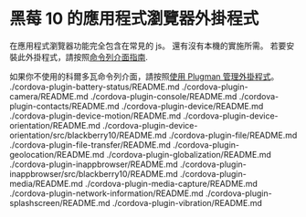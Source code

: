 <!---
 license: Licensed to the Apache Software Foundation (ASF) under one
         or more contributor license agreements.  See the NOTICE file
         distributed with this work for additional information
         regarding copyright ownership.  The ASF licenses this file
         to you under the Apache License, Version 2.0 (the
         "License"); you may not use this file except in compliance
         with the License.  You may obtain a copy of the License at

           http://www.apache.org/licenses/LICENSE-2.0

         Unless required by applicable law or agreed to in writing,
         software distributed under the License is distributed on an
         "AS IS" BASIS, WITHOUT WARRANTIES OR CONDITIONS OF ANY
         KIND, either express or implied.  See the License for the
         specific language governing permissions and limitations
         under the License.
-->

# 黑莓 10 的應用程式瀏覽器外掛程式

在應用程式瀏覽器功能完全包含在常見的 js。 還有沒有本機的實施所需。
若要安裝此外掛程式，請按照[命令列介面指南](http://cordova.apache.org/docs/en/edge/guide_cli_index.md.html#The%20Command-line%20Interface).

如果你不使用的科爾多瓦命令列介面，請按照[使用 Plugman 管理外掛程式](http://cordova.apache.org/docs/en/edge/guide_plugin_ref_plugman.md.html)。
./cordova-plugin-battery-status/README.md ./cordova-plugin-camera/README.md ./cordova-plugin-console/README.md
./cordova-plugin-contacts/README.md ./cordova-plugin-device/README.md ./cordova-plugin-device-motion/README.md
./cordova-plugin-device-orientation/README.md ./cordova-plugin-device-orientation/src/blackberry10/README.md
./cordova-plugin-file/README.md ./cordova-plugin-file-transfer/README.md ./cordova-plugin-geolocation/README.md
./cordova-plugin-globalization/README.md ./cordova-plugin-inappbrowser/README.md
./cordova-plugin-inappbrowser/src/blackberry10/README.md ./cordova-plugin-media/README.md
./cordova-plugin-media-capture/README.md ./cordova-plugin-network-information/README.md
./cordova-plugin-splashscreen/README.md ./cordova-plugin-vibration/README.md